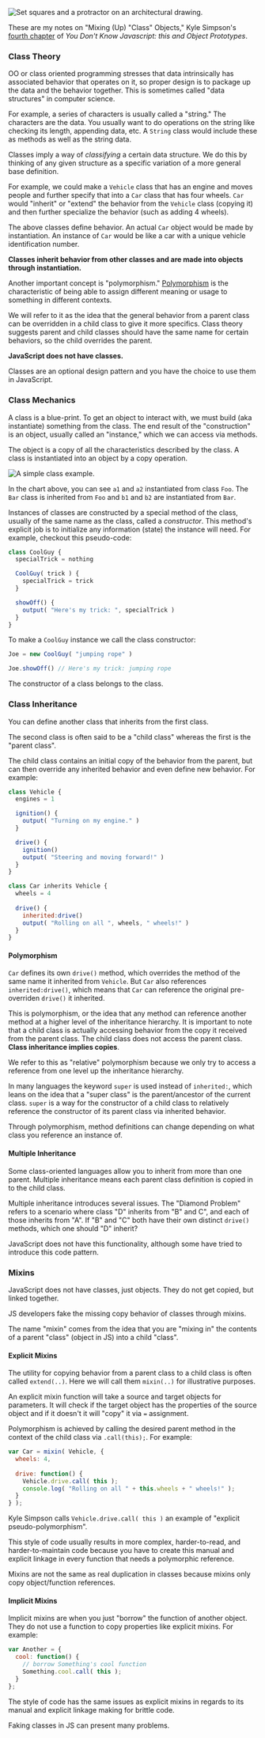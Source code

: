 ![Set squares and a protractor on an architectural drawing.](pictures/architect%20drawing.jpg)

These are my notes on "Mixing (Up) "Class" Objects," Kyle Simpson's [fourth chapter](https://github.com/getify/You-Dont-Know-JS/blob/master/this%20%26%20object%20prototypes/ch4.md) of _You Don't Know Javascript: this and Object Prototypes_.

### Class Theory

OO or class oriented programming stresses that data intrinsically has associated behavior that operates on it, so  proper design is to package up the data and the behavior together. This is sometimes called "data structures" in computer science.

For example, a series of characters is usually called a "string." The characters are the data. You usually want to do operations on the string like checking its length, appending data, etc. A `String` class would include these as methods as well as the string data.

Classes imply a way of _classifying_ a certain data structure. We do this by thinking of any given structure as a specific variation of a more general base definition.

For example, we could make a `Vehicle` class that has an engine and moves people and further specify that into a `Car` class that has four wheels. `Car` would "inherit" or "extend" the behavior from the `Vehicle` class (copying it) and then further specialize the behavior (such as adding 4 wheels).

The above classes define behavior. An actual `Car` object would be made by instantiation. An instance of `Car` would be like a car with a unique vehicle identification number.

**Classes inherit behavior from other classes and are made into objects through instantiation.**

Another important concept is "polymorphism." [Polymorphism](https://whatis.techtarget.com/definition/polymorphism) is the characteristic of being able to assign different meaning or usage to something in different contexts. 

We will refer to it as the idea that the general behavior from a parent class can be overridden in a child class to give it more specifics. Class theory suggests parent and child classes should have the same name for certain behaviors, so the child overrides the parent.

**JavaScript does not have classes.**

Classes are an optional design pattern and you have the choice to use them in JavaScript.

### Class Mechanics

A class is a blue-print. To get an object to interact with, we must build (aka instantiate) something from the class. The end result of the "construction" is an object, usually called an "instance," which we can access via methods. 

The object is a copy of all the characteristics described by the class. A class is instantiated into an object by a copy operation.

![A simple class example.](pictures/simple%20class%20example.png)

In the chart above, you can see `a1` and `a2` instantiated from class `Foo`. The `Bar` class is inherited from `Foo` and `b1` and `b2` are instantiated from `Bar`.

Instances of classes are constructed by a special method of the class, usually of the same name as the class, called a _constructor_. This method's explicit job is to initialize any information (state) the instance will need. For example, checkout this pseudo-code:

```javascript
class CoolGuy {
  specialTrick = nothing

  CoolGuy( trick ) {
    specialTrick = trick
  }

  showOff() {
    output( "Here's my trick: ", specialTrick )
  }
}
```

To make a `CoolGuy` instance we call the class constructor:

```javascript
Joe = new CoolGuy( "jumping rope" )

Joe.showOff() // Here's my trick: jumping rope
```

The constructor of a class belongs to the class.

### Class Inheritance

You can define another class that inherits from the first class.

The second class is often said to be a "child class" whereas the first is the "parent class".

The child class contains an initial copy of the behavior from the parent, but can then override any inherited behavior and even define new behavior. For example:

```javascript
class Vehicle {
  engines = 1

  ignition() {
    output( "Turning on my engine." )
  }

  drive() {
    ignition()
    output( "Steering and moving forward!" )
  }
}

class Car inherits Vehicle {
  wheels = 4
  
  drive() {
    inherited:drive()
    output( "Rolling on all ", wheels, " wheels!" )
  }
}
```

#### Polymorphism

`Car` defines its own `drive()` method, which overrides the method of the same name it inherited from `Vehicle`. But `Car` also references `inherited:drive()`, which means that `Car` can reference the original pre-overriden `drive()` it inherited.

This is polymorphism, or the idea that any method can reference another method at a higher level of the inheritance hierarchy. It is important to note that a child class is actually accessing behavior from the copy it received from the parent class. The child class does not access the parent class. **Class inheritance implies copies**.

We refer to this as "relative" polymorphism because we only try to access a reference from one level up the inheritance hierarchy.

In many languages the keyword `super` is used instead of `inherited:`, which leans on the idea that a "super class" is the parent/ancestor of the current class. `super` is a way for the constructor of a child class to relatively reference the constructor of its parent class via inherited behavior.

Through polymorphism, method definitions can change depending on what class you reference an instance of.

#### Multiple Inheritance

Some class-oriented languages allow you to inherit from more than one parent. Multiple inheritance means each parent class definition is copied in to the child class. 

Multiple inheritance introduces several issues. The "Diamond Problem" refers to a scenario where class "D" inherits from "B" and C", and each of those inherits from "A". If "B" and "C" both have their own distinct `drive()` methods, which one should "D" inherit?

JavaScript does not have this functionality, although some have tried to introduce this code pattern.

### Mixins

JavaScript does not have classes, just objects. They do not get copied, but linked together.

JS developers fake the missing copy behavior of classes through mixins.

The name "mixin" comes from the idea that you are "mixing in" the contents of a parent "class" (object in JS) into a child "class".

#### Explicit Mixins

The utility for copying behavior from a parent class to a child class is often called `extend(..)`. Here we will call them `mixin(..)` for illustrative purposes.

An explicit mixin function will take a source and target objects for parameters. It will check if the target object has the properties of the source object and if it doesn't it will "copy" it via `=` assignment.

Polymorphism is achieved by calling the desired parent method in the context of the child class via `.call(this);`. For example:

```javascript
var Car = mixin( Vehicle, {
  wheels: 4,
  
  drive: function() {
    Vehicle.drive.call( this );
    console.log( "Rolling on all " + this.wheels + " wheels!" );
  }
} );
```

Kyle Simpson calls `Vehicle.drive.call( this )` an example of "explicit pseudo-polymorphism".

This style of code usually results in more complex, harder-to-read, and harder-to-maintain code because you have to create this manual and explicit linkage in every function that needs a polymorphic reference.

Mixins are not the same as real duplication in classes because mixins only copy object/function references.

#### Implicit Mixins

Implicit mixins are when you just "borrow" the function of another object. They do not use a function to copy properties like explicit mixins. For example:

```javascript
var Another = {
  cool: function() {
    // borrow Something's cool function
    Something.cool.call( this );
  }
};
```

The style of code has the same issues as explicit mixins in regards to its manual and explicit linkage making for brittle code.

Faking classes in JS can present many problems.
